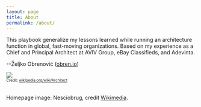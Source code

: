 ```yaml
---
layout: page
title: About
permalink: /about/
---
```

This playbook generalize my lessons learned while running an architecture function in global, fast-moving organizations. Based on my experience as a Chief and Principal Architect at AVIV Group, eBay Classifieds, and Adevinta.

--Željko Obrenović ([obren.io](https://obren.io/))

<img src="../assets/images/architect.png">
<div style="font-size: 70%">Credit: <a href="https://en.wikipedia.org/wiki/Architect">wikipedia.org/wiki/Architect</a></div>
<div style="margin-top: 32px">
    Homepage image: Nesciobrug, credit <a target="_blank" href="https://commons.wikimedia.org/wiki/File:Nesciobrug_4.jpg">Wikimedia</a>.
</div>
